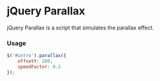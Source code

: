 jQuery Parallax
===============

jQuery Parallax is a script that simulates the parallax effect.

### Usage

```js
$('#intro').parallax({
    offsetY: 200,
    speedFactor: 0.2
});
```
